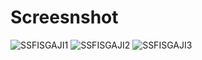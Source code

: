 # Screesnshot


![SSFISGAJI1](https://user-images.githubusercontent.com/81519037/114336924-402df080-9b7a-11eb-99a9-c7f9a29dd772.png)
![SSFISGAJI2](https://user-images.githubusercontent.com/81519037/114337106-afa3e000-9b7a-11eb-9e5c-8f27f4dc9cc9.png)
![SSFISGAJI3](https://user-images.githubusercontent.com/81519037/114337111-b2063a00-9b7a-11eb-919c-82301d96049d.png)


